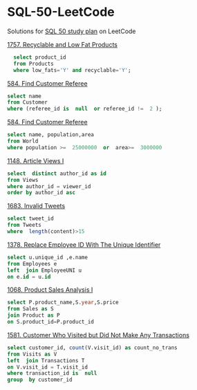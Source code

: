 

# SQL-50-LeetCode
Solutions for [SQL 50 study plan](https://leetcode.com/studyplan/top-sql-50/) on LeetCode


[1757. Recyclable and Low Fat Products](https://leetcode.com/problems/recyclable-and-low-fat-products/)
```sql
  select product_id 
  from Products 
  where low_fats='Y' and recyclable='Y'; 
  ```
  [584. Find Customer Referee](https://leetcode.com/problems/find-customer-referee/)
  ```sql
  select name
  from Customer
  where (referee_id is  null  or referee_id !=  2 );
  ```
  [584. Find Customer Referee](https://leetcode.com/problems/find-customer-referee/)
  ```sql
  select name, population,area
  from World
where population >=  25000000  or  area>=  3000000
  ```
  [1148. Article Views I](https://leetcode.com/problems/article-views-i/)
  ```sql
  select  distinct author_id as id
  from Views
where author_id = viewer_id
order by author_id asc
```

[1683. Invalid Tweets](https://leetcode.com/problems/invalid-tweets/)
```sql
select tweet_id
from Tweets
where  length(content)>15
```
[1378. Replace Employee ID With The Unique Identifier](https://leetcode.com/problems/replace-employee-id-with-the-unique-identifier/)
```sql
select u.unique_id ,e.name
from Employees e
left  join EmployeeUNI u
on e.id = u.id
```
[1068. Product Sales Analysis I](https://leetcode.com/problems/product-sales-analysis-i/)
```sql
select P.product_name,S.year,S.price
from Sales as S
join Product as P
on S.product_id=P.product_id
```

[1581. Customer Who Visited but Did Not Make Any Transactions](https://leetcode.com/problems/customer-who-visited-but-did-not-make-any-transactions/)

```sql
select customer_id, count(V.visit_id) as count_no_trans
from Visits as V
left  join Transactions T
on V.visit_id = T.visit_id
where transaction_id is  null
group  by customer_id
```
